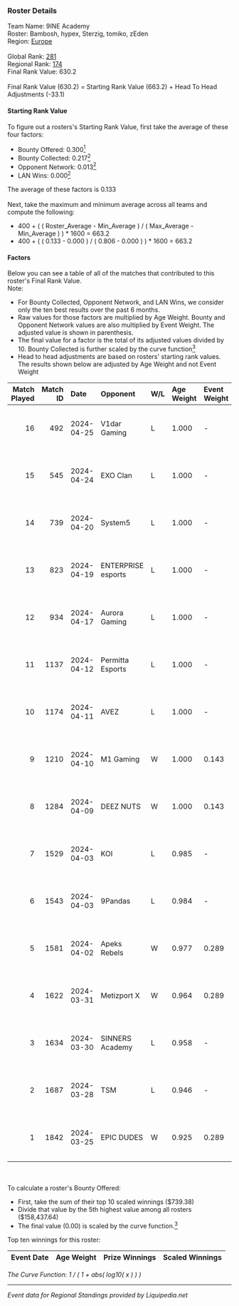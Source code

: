 ### Roster Details<br />
Team Name: 9INE Academy<br />
Roster: Bambosh, hypex, Sterzig, tomiko, zEden<br />
Region: [Europe]( ../standings_europe.md)<br />
<br />
Global Rank: [281](../standings_global.md)<br />
Regional Rank: [174]( ../standings_europe.md)<br />
Final Rank Value:  630.2<br />
<br />
Final Rank Value (630.2) = Starting Rank Value (663.2) + Head To Head Adjustments (-33.1)<br />

#### Starting Rank Value<br />
To figure out a rosters's Starting Rank Value, first take the average of these four factors:<br />
- Bounty Offered: 0.300[<sup>1</sup>](#table2)
- Bounty Collected: 0.217[<sup>2</sup>](#table1)
- Opponent Network: 0.013[<sup>2</sup>](#table1)
- LAN Wins: 0.000[<sup>2</sup>](#table1)

The average of these factors is 0.133<br />
<br />
Next, take the maximum and minimum average across all teams and compute the following:<br />
- 400 + ( ( Roster_Average - Min_Average ) / ( Max_Average - Min_Average ) ) * 1600 = 663.2
- 400 + ( ( 0.133 - 0.000 ) / ( 0.806 - 0.000 ) ) * 1600 = 663.2


#### Factors<br />
Below you can see a table of all of the matches that contributed to this roster's Final Rank Value.<br />
Note:<br />

- For Bounty Collected, Opponent Network, and LAN Wins, we consider only the ten best results over the past 6 months.
- Raw values for those factors are multiplied by Age Weight. Bounty and Opponent Network values are also multiplied by Event Weight. The adjusted value is shown in parenthesis.
- The final value for a factor is the total of its adjusted values divided by 10. Bounty Collected is further scaled by the curve function[<sup>3</sup>](#curveFunction)
- Head to head adjustments are based on rosters' starting rank values. The results shown below are adjusted by Age Weight and not Event Weight
<span id="table1"></span><br />


| Match Played | Match ID | Date       | Opponent           | W/L | Age Weight | Event Weight | Bounty Collected | Opponent Network | LAN Wins  | H2H Adj. | Roster                                 |
| -: | -: | :- | :- | :- | :- | :- | :- | :- | :- | -: | :- |
|           16 |      492 | 2024-04-25 | V1dar Gaming       | L   | 1.000      | -            | -                | -                | -         |   -14.63 | Bambosh, hypex, Sterzig, tomiko, zEden |
|           15 |      545 | 2024-04-24 | EXO Clan           | L   | 1.000      | -            | -                | -                | -         |    -4.66 | Bambosh, hypex, Sterzig, tomiko, zEden |
|           14 |      739 | 2024-04-20 | System5            | L   | 1.000      | -            | -                | -                | -         |   -19.68 | Chill, keen, P4TriCK, Python, T4gg3D   |
|           13 |      823 | 2024-04-19 | ENTERPRISE esports | L   | 1.000      | -            | -                | -                | -         |    -5.79 | Bambosh, hypex, Sterzig, tomiko, zEden |
|           12 |      934 | 2024-04-17 | Aurora Gaming      | L   | 1.000      | -            | -                | -                | -         |    -0.27 | Bambosh, hypex, Sterzig, tomiko, zEden |
|           11 |     1137 | 2024-04-12 | Permitta Esports   | L   | 1.000      | -            | -                | -                | -         |    -5.66 | Bambosh, hypex, Sterzig, tomiko, zEden |
|           10 |     1174 | 2024-04-11 | AVEZ               | L   | 1.000      | -            | -                | -                | -         |   -16.20 | Bambosh, hypex, Sterzig, tomiko, zEden |
|            9 |     1210 | 2024-04-10 | M1 Gaming          | W   | 1.000      | 0.143        | 0.002 (0.000)    | 0.035 (0.005)    | 0 (0.000) |    12.72 | Bambosh, hypex, Sterzig, tomiko, zEden |
|            8 |     1284 | 2024-04-09 | DEEZ NUTS          | W   | 1.000      | 0.143        | 0.004 (0.001)    | 0.094 (0.013)    | 0 (0.000) |    16.77 | Bambosh, hypex, Sterzig, tomiko, zEden |
|            7 |     1529 | 2024-04-03 | KOI                | L   | 0.985      | -            | -                | -                | -         |    -2.70 | Bambosh, hypex, Sterzig, tomiko, zEden |
|            6 |     1543 | 2024-04-03 | 9Pandas            | L   | 0.984      | -            | -                | -                | -         |    -1.99 | Bambosh, hypex, Sterzig, tomiko, zEden |
|            5 |     1581 | 2024-04-02 | Apeks Rebels       | W   | 0.977      | 0.289        | 0.005 (0.002)    | 0.071 (0.020)    | 0 (0.000) |    16.33 | Bambosh, hypex, Sterzig, tomiko, zEden |
|            4 |     1622 | 2024-03-31 | Metizport X        | W   | 0.964      | 0.289        | 0.000 (0.000)    | 0.300 (0.084)    | 0 (0.000) |    12.62 | Bambosh, hypex, Sterzig, tomiko, zEden |
|            3 |     1634 | 2024-03-30 | SINNERS Academy    | L   | 0.958      | -            | -                | -                | -         |   -14.29 | Bambosh, hypex, Sterzig, tomiko, zEden |
|            2 |     1687 | 2024-03-28 | TSM                | L   | 0.946      | -            | -                | -                | -         |   -11.49 | Bambosh, hypex, Sterzig, tomiko, zEden |
|            1 |     1842 | 2024-03-25 | EPIC DUDES         | W   | 0.925      | 0.289        | 0.000 (0.000)    | 0.033 (0.009)    | 0 (0.000) |     5.84 | Bambosh, hypex, Sterzig, tomiko, zEden |

<br />
<span id="table2"></span><br />
To calculate a roster's Bounty Offered:<br />

- First, take the sum of their top 10 scaled winnings ($739.38)
- Divide that value by the 5th highest value among all rosters ($158,437.64)
- The final value (0.00) is scaled by the curve function.[<sup>3</sup>](#curveFunction)

Top ten winnings for this roster:<br />

| Event Date | Age Weight | Prize Winnings | Scaled Winnings |
| :- | -: | :- | :- |


<span id="curveFunction"></span>_The Curve Function: 1 / ( 1 + abs( log10( x ) ) )_<br />

---
_Event data for Regional Standings provided by Liquipedia.net_<br />
